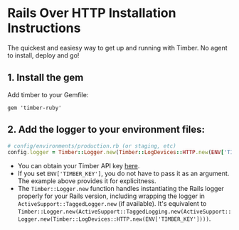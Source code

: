 # Rails Over HTTP Installation Instructions

The quickest and easiesy way to get up and running with Timber. No agent to install, deploy and go!

## 1. Install the gem

Add timber to your Gemfile:

```
gem 'timber-ruby'
```

## 2. Add the logger to your environment files:

```ruby
# config/environments/production.rb (or staging, etc)
config.logger = Timber::Logger.new(Timber::LogDevices::HTTP.new(ENV['TIMBER_KEY'])))
```

* You can obtain your Timber API key [here](https://timber.io).
* If you set `ENV['TIMBER_KEY']`, you do not have to pass it as an argument. The example above provides it for explicitness.
* The `Timber::Logger.new` function handles instantiating the Rails logger properly for your Rails version, including wrapping the logger in `ActiveSupport::TaggedLogger.new` (if available). It's equivalent to `Timber::Logger.new(ActiveSupport::TaggedLogging.new(ActiveSupport::Logger.new(Timber::LogDevices::HTTP.new(ENV['TIMBER_KEY'])))`.